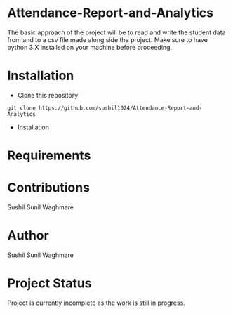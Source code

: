 # Attendance-Report-and-Analytics

The basic approach of the project will be to read and write the student data from and to a csv file made along side the project.
Make sure to have python 3.X installed on your machine before proceeding.

# Installation

- Clone this repository
```
git clone https://github.com/sushil1024/Attendance-Report-and-Analytics
```

- Installation


# Requirements

# Contributions
Sushil Sunil Waghmare

# Author
Sushil Sunil Waghmare

# Project Status
Project is currently incomplete as the work is still in progress.
